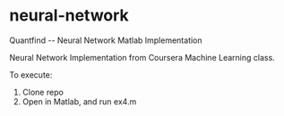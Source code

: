 # neural-network
Quantfind -- Neural Network Matlab Implementation

Neural Network Implementation from Coursera Machine Learning class. 

To execute:

1. Clone repo
2. Open in Matlab, and run ex4.m
